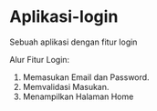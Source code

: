 # Aplikasi-login
Sebuah aplikasi dengan fitur login

Alur Fitur Login:
1. Memasukan Email dan Password.
2. Memvalidasi Masukan.
3. Menampilkan Halaman Home

